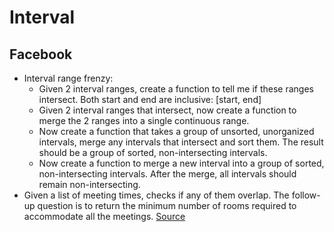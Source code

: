 Interval
==

## Facebook

- Interval range frenzy:
  - Given 2 interval ranges, create a function to tell me if these ranges intersect. Both start and end are inclusive: [start, end]
  - Given 2 interval ranges that intersect, now create a function to merge the 2 ranges into a single continuous range.
  - Now create a function that takes a group of unsorted, unorganized intervals, merge any intervals that intersect and sort them. The result should be a group of sorted, non-intersecting intervals.
  - Now create a function to merge a new interval into a group of sorted, non-intersecting intervals. After the merge, all intervals should remain
  non-intersecting.
- Given a list of meeting times, checks if any of them overlap. The follow-up question is to return the minimum number of rooms required to accommodate all the meetings. [Source](http://blog.gainlo.co/index.php/2016/07/12/meeting-room-scheduling-problem/)
